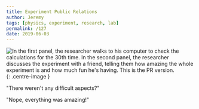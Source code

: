 ```yaml
---
title: Experiment Public Relations
author: Jeremy
tags: [physics, experiment, research, lab]
permalink: /127
date: 2019-06-03
---
```


![In the first panel, the researcher walks to his computer to check the calculations for the 30th time. In the second panel, the researcher discusses the experiment with a friend, telling them how amazing the whole experiment is and how much fun he's having. This is the PR version.](https://res.cloudinary.com/dh3hm8pb7/image/upload/c_scale,q_auto:best/v1535842782/Handwaving/Published/PortrayingExperiments.png){: .centre-image }

"There weren't any difficult aspects?"

"Nope, everything was amazing!"